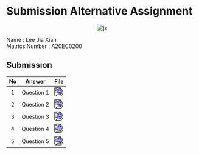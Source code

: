 # Submission Alternative Assignment

<center><img src="https://github.com/drshahizan/SECP3843/assets/97084950/4bc3895b-16b0-4823-9ad2-6ab5760bf0cb" alt="jx" title="jx-photo" height="350" /></center>


<div>
  <p>
    Name : Lee Jia Xian <br>
    Matrics Number : A20EC0200
  </p>
</div>

## Submission

| No | Answer | File |
| :-----: | ----- | :------: |
| 1 | Question 1 | <a href="./question1/question1.md"><img src="../../images/answer.png" width="24px" height="24px"></a> |
| 2 | Question 2 | <a href="./question2/question2.md"><img src="../../images/answer.png" width="24px" height="24px"></a> |
| 3 | Question 3 | <a href="./question3/question3.md"><img src="../../images/answer.png" width="24px" height="24px"></a> |
| 4 | Question 4 | <a href="./question4/question4.md"><img src="../../images/answer.png" width="24px" height="24px"></a> |
| 5 | Question 5 | <a href="./question5/question5.md"><img src="../../images/answer.png" width="24px" height="24px"></a> |

